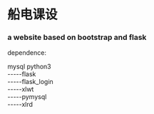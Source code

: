 # 船电课设 #

### a website based on bootstrap and flask ###

dependence:

mysql
python3 </br>
-----flask </br>
-----flask_login </br>
-----xlwt </br>
-----pymysql </br>
-----xlrd </br>




